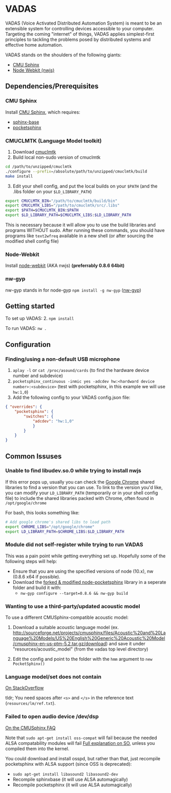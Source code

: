 # VADAS

VADAS (Voice Activated Distributed Automation System) is meant to be an extensible system for controlling devices accessible to your computer.
Targeting the coming "internet" of things, VADAS applies simplest-first principles to tackling the problems posed by distributed systems and effective home automation.

VADAS stands on the shoulders of the following giants:
- [CMU Sphinx](http://cmusphinx.sourceforge.net)
- [Node Webkit (nwjs)](http://nwjs.io)

## Dependencies/Prerequisites

### CMU Sphinx
Install [CMU Sphinx](http://cmusphinx.sourceforge.net), which requires:
- [sphinx-base](https://github.com/cmusphinx/sphinxbase)
- [pocketsphinx](https://github.com/cmusphinx/pocketsphinx)

### CMUCLMTK (Language Model toolkit)
1. Download [cmuclmtk](http://cmusphinx.sourceforge.net/wiki/download)
2. Build local non-sudo version of cmuclmtk
```bash
cd /path/to/unzipped/cmuclmtk
./configure --prefix=/absolute/path/to/unzipped/cmuclmtk/build
make install
```
3. Edit your shell config, and put the local builds on your `$PATH` (and the .libs folder on your `$LD_LIBRARY_PATH`)
```bash
export CMUCLMTK_BIN="/path/to/cmuclmtk/build/bin"
export CMUCLMTK_LIBS="/path/to/cmuclmtk/src/.libs"
export $PATH=$CMUCLMTK_BIN:$PATH
export $LD_LIBRARY_PATH=$CMUCLMTK_LIBS:$LD_LIBRARY_PATH
```

This is necessary because it will allow you to use the build libraries and programs WITHOUT sudo.
After running these commands, you should have programs like `text2wfreq` available in a new shell (or after sourcing the modified shell config file)

### Node-Webkit
Install [node-webkit](http://nwjs.io) (AKA nwjs) **(preferrably 0.8.6 64bit)**

### nw-gyp
nw-gyp stands in for node-gyp
`npm install -g nw-gyp` ([nw-gyp](https://github.com/nwjs/nw-gyp))

## Getting started

To set up VADAS:
2. `npm install`

To run VADAS:
`nw .`

## Configuration

### Finding/using a non-default USB microphone

1. `aplay -l` or `cat /proc/asound/cards` (to find the hardware device number and subdevice)
2. `pocketsphinx_continuous -inmic yes -adcdev hw:<hardward device number>:<subdevice>` (test with pocketsphinx, in this example we will use `hw:1,0`)
3. Add the following config to your VADAS config.json file:
```json
{ "overrides": {
    "pocketsphinx": {
        "switches": {
            "adcdev": "hw:1,0"
            }
        }
    }
}
```

## Common Issuses

### Unable to find libudev.so.0 while trying to install nwjs
If this error pops up, usually you can check the [Google Chrome](http://chrome.google.com) shared libraries to find a version that you can use. To link to the version you'd like, you can modify your `LD_LIBRARY_PATH` (temporarily or in your shell config file) to include the shared libraries packed with Chrome, often found in `/opt/google/chrome`

For bash, this looks something like:
```bash
# Add google chrome's shared libs to load path
export CHROME_LIBS="/opt/google/chrome"
export LD_LIBRARY_PATH=$CHROME_LIBS:$LD_LIBRARY_PATH
```

### **Module did not self-register** while trying to run VADAS
This was a pain point while getting everything set up. Hopefully some of the following steps will help:
- Ensure that you are using the specified versions of node (10.x), nw (0.8.6 x64 if possible).
- Download the [forked & modified node-pocketsphinx](https://github.com/t3hmrman/node-pocketsphinx/) library in a seperate folder and build it with:
  - `nw-gyp configure --target=0.8.6 && nw-gyp build`

### Wanting to use a third-party/updated acoustic model
To use a different CMUSphinx-compatible acoustic model:

1. Download a suitable acoustic language model (ex. http://sourceforge.net/projects/cmusphinx/files/Acoustic%20and%20Language%20Models/US%20English%20Generic%20Acoustic%20Model/cmusphinx-en-us-ptm-5.2.tar.gz/download) and save it under "resources/acoustic_model" (from the vadas top level directory)

2. Edit the config and point to the folder with the `hmm` argument to `new PocketSphinx()`

### Language model/set does not contain </s>
[On StackOverflow](https://stackoverflow.com/questions/25952376/language-model-set-does-not-contain-s)

tldr; You need spaces after `<s>` and `</s>` in the reference text (`resources/lm/ref.txt`).

### Failed to open audio device /dev/dsp
[On the CMUSphinx FAQ](http://cmusphinx.sourceforge.net/wiki/faq#qfailed_to_open_audio_device_dev_dsp_no_such_file_or_directory)

Note that `sudo apt-get install oss-compat` will fail because the needed ALSA compatability modules will fail [Full explanation on SO](http://askubuntu.com/questions/318396/oss-compat-package-does-not-create-dev-dsp), unless you compiled them into the kernel.

You could download and install osspd, but rather than that, just recompile pocketsphinx with ALSA support (since OSS is deprecated):
- `sudo apt-get install libasound2 libasound2-dev`
- Recompile sphinxbase (it will use ALSA automagically)
- Recompile pocketsphinx (it will use ALSA automagically)
